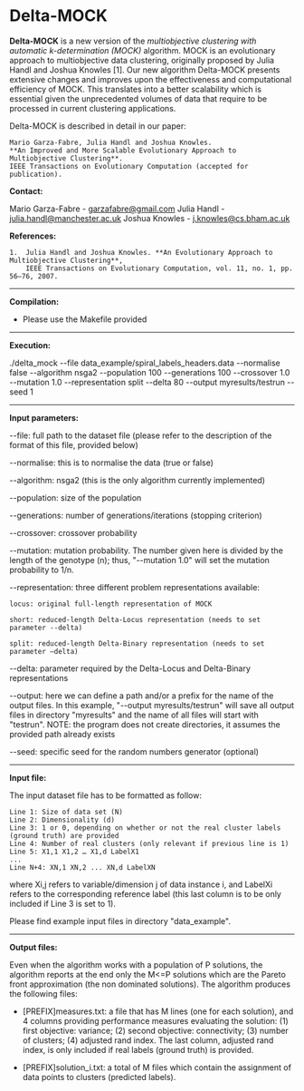 # Delta-MOCK

**Delta-MOCK** is a new version of the *multiobjective clustering with automatic k-determination 
(MOCK)* algorithm. MOCK is an evolutionary approach to multiobjective data clustering, originally 
proposed by Julia Handl and Joshua Knowles [1]. Our new algorithm Delta-MOCK presents extensive 
changes and improves upon the effectiveness and computational efficiency of MOCK. This translates 
into a better scalability which is essential given the unprecedented volumes of data that require 
to be processed in current clustering applications.

Delta-MOCK is described in detail in our paper:

	Mario Garza-Fabre, Julia Handl and Joshua Knowles. 
	**An Improved and More Scalable Evolutionary Approach to Multiobjective Clustering**.
	IEEE Transactions on Evolutionary Computation (accepted for publication).
	
**Contact:**

Mario Garza-Fabre - garzafabre@gmail.com
Julia Handl - julia.handl@manchester.ac.uk
Joshua Knowles - j.knowles@cs.bham.ac.uk

**References:**

	1.	Julia Handl and Joshua Knowles. **An Evolutionary Approach to Multiobjective Clustering**, 
		IEEE Transactions on Evolutionary Computation, vol. 11, no. 1, pp. 56–76, 2007.

---

**Compilation:**

- Please use the Makefile provided

---

**Execution:**

./delta_mock --file data_example/spiral_labels_headers.data --normalise false --algorithm nsga2 --population 100 --generations 100 --crossover 1.0 --mutation 1.0 --representation split --delta 80 --output myresults/testrun --seed 1

---

**Input parameters:**


--file: full path to the dataset file (please refer to the description of the format of this file, provided below)

--normalise: this is to normalise the data (true or false)

--algorithm: nsga2 (this is the only algorithm currently implemented)

--population: size of the population

--generations: number of generations/iterations (stopping criterion)

--crossover: crossover probability

--mutation: mutation probability. The number given here is divided by the length of the genotype (n); thus, "--mutation 1.0" will set the mutation probability to 1/n.

--representation: three different problem representations available:
	
	locus: original full-length representation of MOCK
	
	short: reduced-length Delta-Locus representation (needs to set parameter --delta)
	
	split: reduced-length Delta-Binary representation (needs to set parameter –delta)

--delta: parameter required by the Delta-Locus and Delta-Binary representations

--output: here we can define a path and/or a prefix for the name of the output files. In this example, "--output myresults/testrun" will save all output files in directory "myresults" and the name of all files will start with "testrun". NOTE: the program does not create directories, it assumes the provided path already exists

--seed: specific seed for the random numbers generator (optional)

---

**Input file:**

The input dataset file has to be formatted as follow:

	Line 1: Size of data set (N)
	Line 2: Dimensionality (d)
	Line 3: 1 or 0, depending on whether or not the real cluster labels (ground truth) are provided
	Line 4: Number of real clusters (only relevant if previous line is 1)
	Line 5: X1,1 X1,2 … X1,d LabelX1 
	...
	Line N+4: XN,1 XN,2 ... XN,d LabelXN 

where Xi,j refers to variable/dimension j of data instance i, and LabelXi refers to the corresponding reference label (this last column is to be only included if Line 3 is set to 1).

Please find example input files in directory "data_example".

---

**Output files:**

Even when the algorithm works with a population of P solutions, the algorithm reports at the end only the M<=P solutions which are the Pareto front approximation (the non dominated solutions). The algorithm produces the following files: 

- [PREFIX]measures.txt: a file that has M lines (one for each solution), and 4 columns providing performance measures evaluating the solution: (1) first objective: variance; (2) second objective: connectivity; (3) number of clusters; (4) adjusted rand index. The last column, adjusted rand index, is only included if real labels (ground truth) is provided.

- [PREFIX]solution_i.txt: a total of M files which contain the assignment of data points to clusters (predicted labels).



